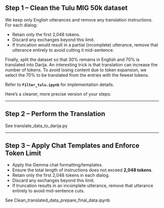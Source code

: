 ## Step 1 – Clean the Tulu MIG 50k dataset

We keep only English utterances and remove any translation instructions.
For each dialog:

* Retain only the first 2,048 tokens.
* Discard any exchanges beyond this limit.
* If truncation would result in a partial (incomplete) utterance, remove that utterance entirely to avoid cutting it mid-sentence.

Finally, split the dataset so that 30% remains in English and 70% is translated into Darija. An interesting trick is that translation can increase the number of tokens. To avoid losing content due to token expansion, we select the 70% to be translated from the entries with the fewest tokens.

Refer to **`Filter_tulu.ipynb`** for implementation details.

Here’s a cleaner, more precise version of your steps:

---

## Step 2 – Perform the Translation

See translate_data_to_darija.py

---

## Step 3 – Apply Chat Templates and Enforce Token Limit

* Apply the Gemma chat formatting/templates.
* Ensure the total length of instructions does not exceed **2,048 tokens**.
* Retain only the first 2,048 tokens in each dialog.
* Discard any exchanges beyond this limit.
* If truncation results in an incomplete utterance, remove that utterance entirely to avoid mid-sentence cuts.

See Clean_translated_data_prepare_final_data.ipynb
